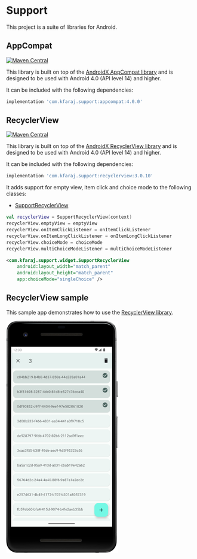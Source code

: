 # Support

This project is a suite of libraries for Android.

## AppCompat

[![Maven Central](https://img.shields.io/maven-central/v/com.kfaraj.support/appcompat)](https://search.maven.org/artifact/com.kfaraj.support/appcompat)

This library is built on top of the
[AndroidX AppCompat library](https://developer.android.com/jetpack/androidx/releases/appcompat) and
is designed to be used with Android 4.0 (API level 14) and higher.

It can be included with the following dependencies:

```groovy
implementation 'com.kfaraj.support:appcompat:4.0.0'
```

## RecyclerView

[![Maven Central](https://img.shields.io/maven-central/v/com.kfaraj.support/recyclerview)](https://search.maven.org/artifact/com.kfaraj.support/recyclerview)

This library is built on top of the
[AndroidX RecyclerView library](https://developer.android.com/jetpack/androidx/releases/recyclerview)
and is designed to be used with Android 4.0 (API level 14) and higher.

It can be included with the following dependencies:

```groovy
implementation 'com.kfaraj.support:recyclerview:3.0.10'
```

It adds support for empty view, item click and choice mode to the following classes:

- [SupportRecyclerView](recyclerview/src/main/java/com/kfaraj/support/widget/SupportRecyclerView.java)

```kotlin
val recyclerView = SupportRecyclerView(context)
recyclerView.emptyView = emptyView
recyclerView.onItemClickListener = onItemClickListener
recyclerView.onItemLongClickListener = onItemLongClickListener
recyclerView.choiceMode = choiceMode
recyclerView.multiChoiceModeListener = multiChoiceModeListener
```

```xml
<com.kfaraj.support.widget.SupportRecyclerView
    android:layout_width="match_parent"
    android:layout_height="match_parent"
    app:choiceMode="singleChoice" />
```

## RecyclerView sample

This sample app demonstrates how to use the [RecyclerView library](#recyclerview).

![RecyclerView sample app on a Pixel 2](screenshots/recyclerview.webp)
